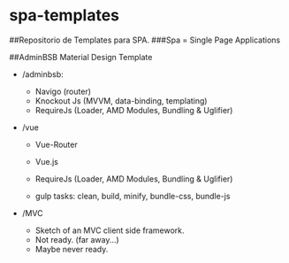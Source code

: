 # spa-templates
##Repositorio de Templates para SPA.
###Spa = Single Page Applications

##AdminBSB Material Design Template
- /adminbsb:
    - Navigo (router)
    - Knockout Js (MVVM, data-binding, templating)
    - RequireJs (Loader, AMD Modules, Bundling & Uglifier)
- /vue
    - Vue-Router
    - Vue.js
    - RequireJs (Loader, AMD Modules, Bundling & Uglifier)

    - gulp tasks: clean, build, minify, bundle-css, bundle-js

- /MVC
    - Sketch of an MVC client side framework.
    - Not ready. (far away...)
    - Maybe never ready.
